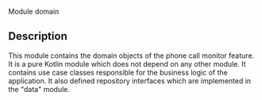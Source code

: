 Module domain

## Description

This module contains the domain objects of the phone call monitor feature. It is a pure Kotlin
module which does not depend on any other module. It contains use case classes responsible for the
business logic of the application. It also defined repository interfaces which are implemented in
the "data" module.